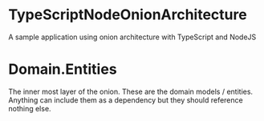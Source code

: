 # TypeScriptNodeOnionArchitecture
A sample application using onion architecture with TypeScript and NodeJS

# Domain.Entities
The inner most layer of the onion.  These are the domain models / entities.  Anything can include them as a dependency but they should reference nothing else.